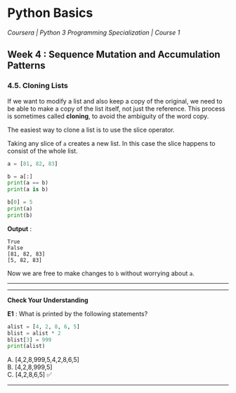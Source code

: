 # Python Basics
*Coursera | Python 3 Programming Specialization | Course 1*

## Week 4 : Sequence Mutation and Accumulation Patterns
### 4.5. Cloning Lists

If we want to modify a list and also keep a copy of the original, we need to be able to make a copy of the list itself, not just the reference. This process is sometimes called **cloning**, to avoid the ambiguity of the word copy.

The easiest way to clone a list is to use the slice operator.

Taking any slice of `a` creates a new list. In this case the slice happens to consist of the whole list.


```python
a = [81, 82, 83]

b = a[:]
print(a == b)
print(a is b)

b[0] = 5
print(a)
print(b)
```

**Output** :

```
True
False
[81, 82, 83]
[5, 82, 83]
```

Now we are free to make changes to `b` without worrying about `a`.

-----
------


**Check Your Understanding**

**E1** : What is printed by the following statements?

```python
alist = [4, 2, 8, 6, 5]
blist = alist * 2
blist[3] = 999
print(alist)
```

A. [4,2,8,999,5,4,2,8,6,5] <br>
B. [4,2,8,999,5] <br>
C. [4,2,8,6,5] ✅ <br>

---
